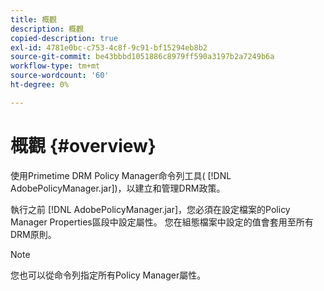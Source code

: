 ```yaml
---
title: 概觀
description: 概觀
copied-description: true
exl-id: 4781e0bc-c753-4c8f-9c91-bf15294eb8b2
source-git-commit: be43bbbd1051886c8979ff590a3197b2a7249b6a
workflow-type: tm+mt
source-wordcount: '60'
ht-degree: 0%

---
```


# 概觀 {#overview}

使用Primetime DRM Policy Manager命令列工具( [!DNL AdobePolicyManager.jar])，以建立和管理DRM政策。

執行之前 [!DNL AdobePolicyManager.jar]，您必須在設定檔案的Policy Manager Properties區段中設定屬性。 您在組態檔案中設定的值會套用至所有DRM原則。

>[!NOTE]
>
>您也可以從命令列指定所有Policy Manager屬性。
